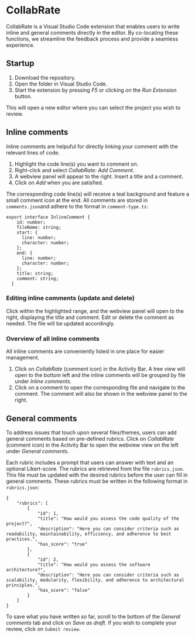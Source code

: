 # CollabRate

CollabRate is a Visual Studio Code extension that enables users to write inline and general comments directly in the editor. By co-locating these functions, we streamline the feedback process and provide a seamless experience.

## Startup

1. Download the repository.
2. Open the folder in Visual Studio Code.
3. Start the extension by pressing _F5_ or clicking on the _Run Extension_ button.

This will open a new editor where you can select the project you wish to review.

## Inline comments

Inline comments are helpuful for directly linking your comment with the relevant lines of code.

1. Highlight the code line(s) you want to comment on.
2. Right-click and select _CollabRate: Add Comment_.
3. A webview panel will appear to the right. Insert a title and a comment.
4. Click on _Add_ when you are satisfied.

The corresponding code line(s) will receive a teal background and feature a small comment icon at the end. All comments are stored in `comments.json`and adhere to the format in `comment-type.ts`:

```
export interface InlineComment {
    id: number;
    fileName: string;
    start: {
      line: number;
      character: number;
    };
    end: {
      line: number;
      character: number;
    };
    title: string;
    comment: string;
  }
```

### Editing inline comments (update and delete)

Click within the highlighted range, and the webview panel will open to the right, displaying the title and comment. Edit or delete the comment as needed. The file will be updated accordingly.

### Overview of all inline comments

All inline comments are conveniently listed in one place for easier management.

1. Click on _CollabRate_ (comment icon) in the Activity Bar. A tree view will open to the bottom left and the inline comments will be grouped by file under _Inline comments_.
2. Click on a comment to open the corresponding file and navigate to the comment. The comment will also be shown in the webview panel to the right.

## General comments

To address issues that touch upon several files/themes, users can add general comments based on pre-defined rubrics. Click on _CollabRate_ (comment icon) in the Activity Bar to open the webview view on the left under _General comments_.

Each rubric includes a prompt that users can answer with text and an optional Likert-score. The rubrics are retrieved from the file `rubrics.json`. This file must be updated with the desired rubrics before the user can fill in general comments. These rubrics must be written in the following format in `rubrics.json`:

```
{
    "rubrics": [
        {
            "id": 1,
            "title": "How would you assess the code quality of the project?",
            "description": "Here you can consider criteria such as readability, maintainability, efficiency, and adherence to best practices.",
            "has_score": "true"
        },
        {
            "id": 2,
            "title": "How would you assess the software architecture?",
            "description": "Here you can consider criteria such as scalability, modularity, flexibility, and adherence to architectural principles.",
            "has_score": "false"
        }
    ]
} 
```

To save what you have written so far, scroll to the bottom of the _General comments_ tab and click on _Save as draft._ If you wish to complete your review, click on `Submit review`.
